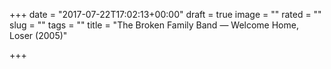 +++
date = "2017-07-22T17:02:13+00:00"
draft = true
image = ""
rated = ""
slug = ""
tags = ""
title = "The Broken Family Band — Welcome Home, Loser (2005)"

+++
